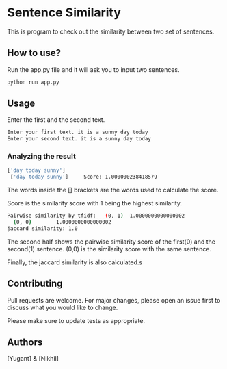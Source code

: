 # Sentence Similarity

This is program to check out the similarity between two set of sentences. 

## How to use?

Run the app.py file and it will ask you to input two sentences.

```bash
python run app.py
```

## Usage

Enter the first and the second text.
```bash
Enter your first text. it is a sunny day today
Enter your second text. it is a sunny day today
```

### Analyzing the result
```bash
['day today sunny']
 ['day today sunny']     Score: 1.000000238418579
```
The words inside the [] brackets are the words used to calculate the score. 

Score is the similarity score with 1 being the highest similarity.

```bash 
Pairwise similarity by tfidf:   (0, 1)  1.0000000000000002
  (0, 0)        1.0000000000000002
jaccard similarity: 1.0
```
The second half shows the pairwise similarity score of the first(0) and the second(1) sentence.
(0,0) is the similarity score with the same sentence.

Finally, the jaccard similarity is also calculated.s

## Contributing
Pull requests are welcome. For major changes, please open an issue first to discuss what you would like to change.

Please make sure to update tests as appropriate.

## Authors
[Yugant] & [Nikhil]